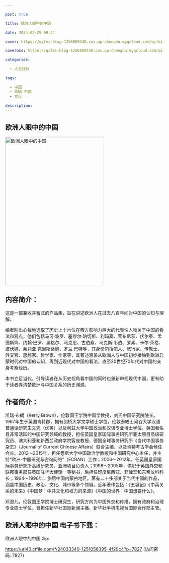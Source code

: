 ```yaml
---

post: true

title: 欧洲人眼中的中国

date: 2024-05-29 09:34

cover: https://qifei-blog-1256009448.cos.ap-chengdu.myqcloud.com/qifei-blog/65db0c219f345e8d039264a9.jpg

coveross: https://qifei-blog-1256009448.cos.ap-chengdu.myqcloud.com/qifei-blog/65db0c219f345e8d039264a9.jpg

categories:

  - 人文社科

tags:

  - 中国
  - 凯瑞·布朗
  - 文化

description:
---
```




## 欧洲人眼中的中国
<img alt="欧洲人眼中的中国 " class="aligncenter loaded" data-was-processed="true" decoding="async" fetchpriority="high" height="471" src="https://qifei-blog-1256009448.cos.ap-chengdu.myqcloud.com/qifei-blog/65db0c219f345e8d039264a9.jpg " style="cursor: zoom-in;" width="314"/>

## 内容简介：

这是一部兼收并蓄式的作品集，旨在讲述欧洲人在过去八百年间对中国的认知与理解。

编者别出心裁地选取了历史上十六位在西方影响力巨大的代表性人物关于中国的看法和观点，他们包括马可·波罗、塞缪尔·珀切斯、利玛窦、莱布尼茨、伏尔泰、孟德斯鸠、约翰·巴罗、黑格尔、马克思、古伯察、马克斯·韦伯、罗素、卡尔·荣格、波伏娃、茱莉亚·克里斯蒂娃、罗兰·巴特等，其身份包括商人、旅行家、传教士、外交官、思想家、哲学家、作家等，其著述涵盖从欧洲人与中国初步接触到欧洲启蒙时代对中国的认知，再到近现代对中国的看法，直至20世纪70年代对中国的亲身考察经历。

本书立足当代，引导读者在从历史视角看中国的同时也重新审视现代中国，更有助于读者弄清楚欧洲与中国关系的历史渊源。

## 作者简介：

凯瑞·布朗（Kerry Brown），伦敦国王学院中国学教授，刘氏中国研究院院长。1967年生于英国肯特郡，拥有剑桥大学文学硕士学位，伦敦泰晤士河谷大学汉语普通话研究生文凭（优等）以及利兹大学中国政治和汉语专业博士学位。英国著名且非常活跃的中国研究领域的教授，担任英国皇家国际事务研究所亚太项目高级研究员、澳大利亚和新西兰政府学院客座教授、德国全球事务研究所《当代中国事务杂志》（Journal of Current Chinese Affairs）联合主编，以及肯特考古学会候任会长。2012～2015年，担任悉尼大学中国政治学教授和中国研究中心主任，并主持“欧洲-中国研究与咨询网络”（ECRAN）工作；2006～2012年，任英国皇家国际事务研究所高级研究员、亚洲项目负责人；1998～2005年，供职于英国外交和联邦事务部任英国驻华大使馆一等秘书，后担任印度尼西亚、菲律宾和东帝汶科科长；1994～1996年，旅居中国内蒙古地区。著有二十多部关于当代中国的作品，涵盖中国历史、政治、文化、城市等多个领城。近年著作包括：《五城记》《中英关系的未来》《中国梦：中共文化和权力的来源》《中国的世界：中国想要什么》。

邓澄儿，伦敦国王学院博士研究生，研究方向为中国外交和传播，拥有政府和治理专业硕士学位。曾担任新华社国际新闻主播、新华社手机电视台国际合作部主管。

## 欧洲人眼中的中国 电子书下载：



欧洲人眼中的中国.zip: 

https://url40.ctfile.com/f/24033340-1251056395-4f29c4?p=7827 (访问密码: 7827)
